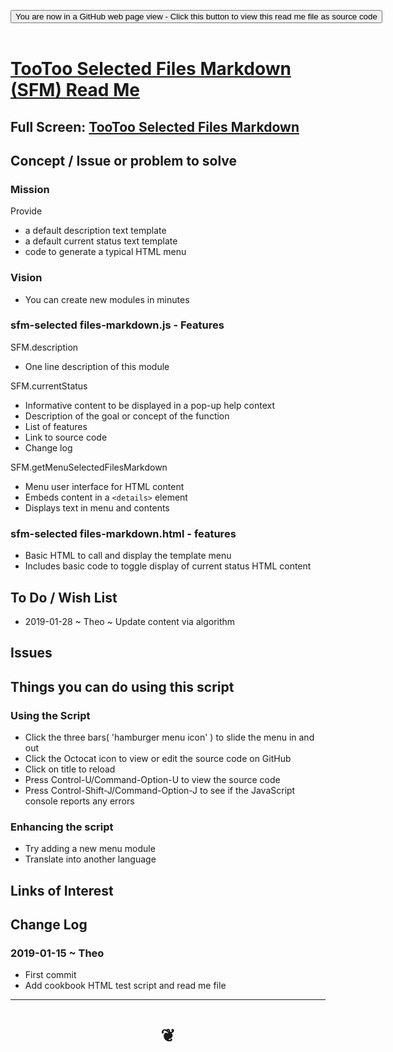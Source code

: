 
<span style=display:none; >[You are now in a GitHub source code view - click this link to view Read Me file as a web page]( https://pushme-pullyou.github.io/tootoo13/#cookbook/sfm-selected-files-markdown/README.md "View file as a web page." ) </span>

<div><input type=button class = "btn btn-secondary btn-sm" onclick=window.location.href="https://github.com/pushme-pullyou/tootoo13/blob/master/cookbook/sfm-selected-files-markdown/README.md"
value="You are now in a GitHub web page view - Click this button to view this read me file as source code" ></div>

<br>

# [TooToo Selected Files Markdown (SFM) Read Me]( tootoo13/#cookbook/sfm-selected-files-markdown/README.md )

<!--
<iframe src=https://pushme-pullyou.github.io/xxxxx/xxxxx.html width=100% height=500px >Iframes are not viewable in GitHub source code views</iframe>
_<small>TooToo Selected Files Markdown</small>_
-->

## Full Screen: [TooToo Selected Files Markdown]( https://pushme-pullyou.github.io/tootoo13/cookbook/sfm-selected-files-markdown/ )


## Concept / Issue or problem to solve


### Mission

Provide
* a default description text template
* a default current status text template
* code to generate a typical HTML menu


### Vision

* You can create new modules in minutes


### sfm-selected files-markdown.js - Features

SFM.description

* One line description of this module

SFM.currentStatus

* Informative content to be displayed in a pop-up help context
* Description of the goal or concept of the function
* List of features
* Link to source code
* Change log

SFM.getMenuSelectedFilesMarkdown

* Menu user interface for HTML content
* Embeds content in a ```<details>``` element
* Displays text in menu and contents


### sfm-selected files-markdown.html - features

* Basic HTML to call and display the template menu
* Includes basic code to toggle display of current status HTML content


## To Do / Wish List

* 2019-01-28 ~ Theo ~ Update content via algorithm


## Issues


## Things you can do using this script


### Using the Script

* Click the three bars( 'hamburger menu icon' ) to slide the menu in and out
* Click the Octocat icon to view or edit the source code on GitHub
* Click on title to reload
* Press Control-U/Command-Option-U to view the source code
* Press Control-Shift-J/Command-Option-J to see if the JavaScript console reports any errors

### Enhancing the script

* Try adding a new menu module
* Translate into another language


## Links of Interest


## Change Log


### 2019-01-15 ~ Theo

* First commit
* Add cookbook HTML test script and read me file


***

# <center title="hello!" ><a href=javascript:window.scrollTo(0,0); style=text-decoration:none; > ❦ </a></center>

